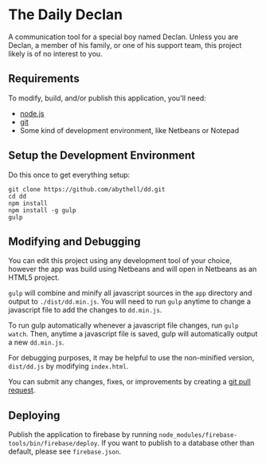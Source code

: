 The Daily Declan
================
A communication tool for a special boy named Declan.  Unless you are Declan, a
member of his family, or one of his support team, this project likely is of no
interest to you.


Requirements
------------
To modify, build, and/or publish this application, you'll need:

* [node.js](https://nodejs.org/en/)
* [git](http://git-scm.com/download/)
* Some kind of development environment, like Netbeans or Notepad

Setup the Development Environment
---------------------------------
Do this once to get everything setup:

```
git clone https://github.com/abythell/dd.git
cd dd
npm install
npm install -g gulp
gulp
```

Modifying and Debugging
-----------------------
You can edit this project using any development tool of your choice, however
the app was build using Netbeans and will open in Netbeans as an HTML5 project.

`gulp` will combine and minify all javascript sources in the `app` directory and
output to `./dist/dd.min.js`.  You will need to run `gulp` anytime to change a 
javascript file to add the changes to `dd.min.js`.

To run gulp automatically whenever a javascript file changes, run `gulp watch`.
Then, anytime a javascript file is saved, gulp will automatically output a new
`dd.min.js`.

For debugging purposes, it may be helpful to use the non-minified version,
`dist/dd.js` by modifying `index.html`.

You can submit any changes, fixes, or improvements by creating a [git pull
request](https://github.com/abythell/dd/pulls).

Deploying
---------
Publish the application to firebase by running
`node_modules/firebase-tools/bin/firebase/deploy`.  If you want to publish to a
database other than default, please see `firebase.json`.
